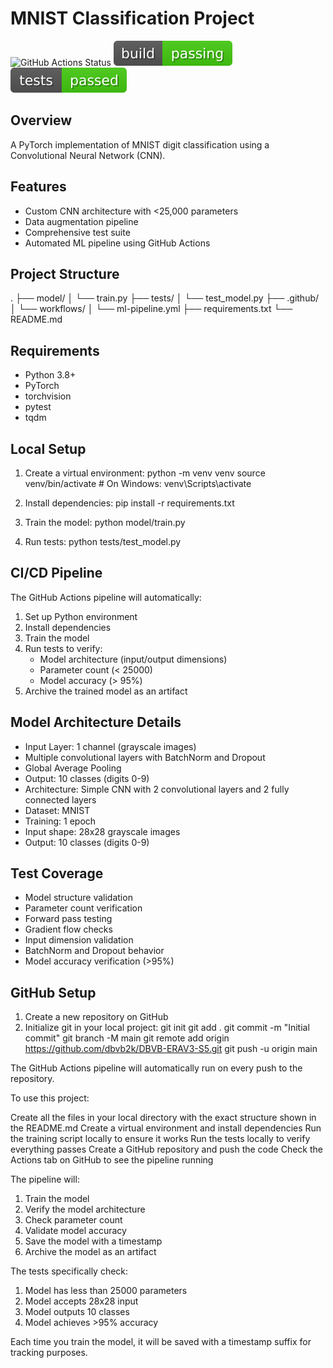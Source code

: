 # MNIST Classification Project

![GitHub Actions Status](https://github.com/dbvb2k/DBVB-ERAV3-S5/actions/workflows/ml-pipeline.yml/badge.svg)
![Build Status](build_status.svg)
![Test Status](test_status.svg)

## Overview
A PyTorch implementation of MNIST digit classification using a Convolutional Neural Network (CNN).

## Features
- Custom CNN architecture with <25,000 parameters
- Data augmentation pipeline
- Comprehensive test suite
- Automated ML pipeline using GitHub Actions

## Project Structure
.
├── model/
│ └── train.py
├── tests/
│ └── test_model.py
├── .github/
│ └── workflows/
│ └── ml-pipeline.yml
├── requirements.txt
└── README.md

## Requirements
- Python 3.8+
- PyTorch
- torchvision
- pytest
- tqdm
## Local Setup

1. Create a virtual environment:
python -m venv venv
source venv/bin/activate # On Windows: venv\Scripts\activate

2. Install dependencies:
pip install -r requirements.txt

3. Train the model:
python model/train.py

4. Run tests:
python tests/test_model.py

## CI/CD Pipeline

The GitHub Actions pipeline will automatically:
1. Set up Python environment
2. Install dependencies
3. Train the model
4. Run tests to verify:
   - Model architecture (input/output dimensions)
   - Parameter count (< 25000)
   - Model accuracy (> 95%)
5. Archive the trained model as an artifact

## Model Architecture Details
- Input Layer: 1 channel (grayscale images)
- Multiple convolutional layers with BatchNorm and Dropout
- Global Average Pooling
- Output: 10 classes (digits 0-9)
- Architecture: Simple CNN with 2 convolutional layers and 2 fully connected layers
- Dataset: MNIST
- Training: 1 epoch
- Input shape: 28x28 grayscale images
- Output: 10 classes (digits 0-9)

## Test Coverage
- Model structure validation
- Parameter count verification
- Forward pass testing
- Gradient flow checks
- Input dimension validation
- BatchNorm and Dropout behavior
- Model accuracy verification (>95%)

## GitHub Setup

1. Create a new repository on GitHub
2. Initialize git in your local project:
git init
git add .
git commit -m "Initial commit"
git branch -M main
git remote add origin https://github.com/dbvb2k/DBVB-ERAV3-S5.git
git push -u origin main


The GitHub Actions pipeline will automatically run on every push to the repository.

To use this project:

Create all the files in your local directory with the exact structure shown in the README.md
Create a virtual environment and install dependencies
Run the training script locally to ensure it works
Run the tests locally to verify everything passes
Create a GitHub repository and push the code
Check the Actions tab on GitHub to see the pipeline running

The pipeline will:
1. Train the model
2. Verify the model architecture
3. Check parameter count
4. Validate model accuracy
5. Save the model with a timestamp
6. Archive the model as an artifact

The tests specifically check:
1. Model has less than 25000 parameters
2. Model accepts 28x28 input
3. Model outputs 10 classes
4. Model achieves >95% accuracy

Each time you train the model, it will be saved with a timestamp suffix for tracking purposes.

